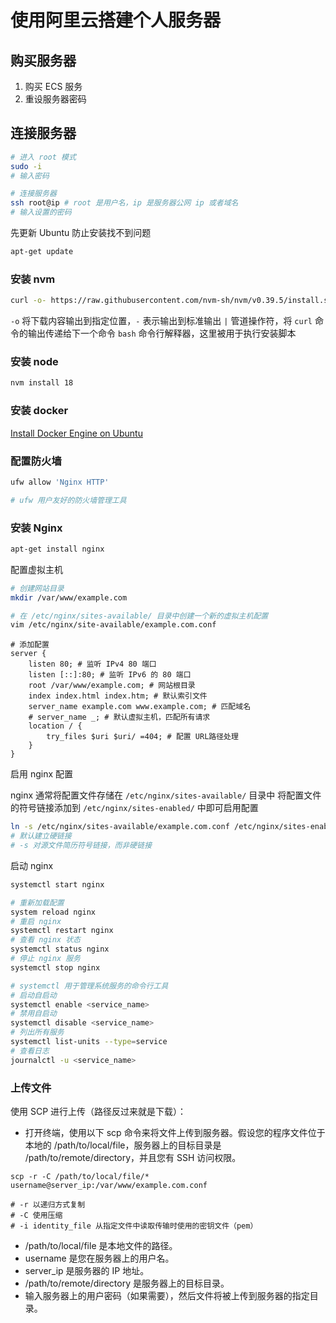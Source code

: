 # 使用阿里云搭建个人服务器

## 购买服务器
1. 购买 ECS 服务
2. 重设服务器密码
## 连接服务器
```bash
# 进入 root 模式
sudo -i 
# 输入密码

# 连接服务器
ssh root@ip # root 是用户名，ip 是服务器公网 ip 或者域名
# 输入设置的密码
```
先更新 Ubuntu 防止安装找不到问题
```bash
apt-get update
```
### 安装 nvm
```bash
curl -o- https://raw.githubusercontent.com/nvm-sh/nvm/v0.39.5/install.sh | bash
```
`-o` 将下载内容输出到指定位置，`-` 表示输出到标准输出
`|` 管道操作符，将 `curl` 命令的输出传递给下一个命令
`bash` 命令行解释器，这里被用于执行安装脚本
### 安装 node
```bash
nvm install 18
```
### 安装 docker
[Install Docker Engine on Ubuntu](https://docs.docker.com/engine/install/ubuntu/#install-using-the-repository)
### 配置防火墙
```bash
ufw allow 'Nginx HTTP'

# ufw 用户友好的防火墙管理工具
```
### 安装 Nginx

```bash
apt-get install nginx
```
配置虚拟主机

```bash
# 创建网站目录
mkdir /var/www/example.com

# 在 /etc/nginx/sites-available/ 目录中创建一个新的虚拟主机配置
vim /etc/nginx/site-available/example.com.conf
```

```nginx
# 添加配置
server {
    listen 80; # 监听 IPv4 80 端口
    listen [::]:80; # 监听 IPv6 的 80 端口
    root /var/www/example.com; # 网站根目录
    index index.html index.htm; # 默认索引文件
    server_name example.com www.example.com; # 匹配域名
    # server_name _; # 默认虚拟主机，匹配所有请求
    location / {
        try_files $uri $uri/ =404; # 配置 URL路径处理
    }
}
```

启用 nginx 配置  

nginx 通常将配置文件存储在 `/etc/nginx/sites-available/` 目录中
将配置文件的符号链接添加到 `/etc/nginx/sites-enabled/` 中即可启用配置  

```bash
ln -s /etc/nginx/sites-available/example.com.conf /etc/nginx/sites-enabled/
# 默认建立硬链接
# -s 对源文件简历符号链接，而非硬链接
```

启动 nginx 

```bash
systemctl start nginx

# 重新加载配置
system reload nginx
# 重启 nginx
systemctl restart nginx
# 查看 nginx 状态
systemctl status nginx
# 停止 nginx 服务
systemctl stop nginx

# systemctl 用于管理系统服务的命令行工具
# 启动自启动
systemctl enable <service_name>
# 禁用自启动
systemctl disable <service_name>
# 列出所有服务
systemctl list-units --type=service
# 查看日志
journalctl -u <service_name>
```
### 上传文件
使用 SCP 进行上传（路径反过来就是下载）：

- 打开终端，使用以下 scp 命令来将文件上传到服务器。假设您的程序文件位于本地的 /path/to/local/file，服务器上的目标目录是 /path/to/remote/directory，并且您有 SSH 访问权限。
```
scp -r -C /path/to/local/file/* username@server_ip:/var/www/example.com.conf

# -r 以递归方式复制
# -C 使用压缩
# -i identity_file 从指定文件中读取传输时使用的密钥文件（pem）
```

   - /path/to/local/file 是本地文件的路径。
   - username 是您在服务器上的用户名。
   - server_ip 是服务器的 IP 地址。
   - /path/to/remote/directory 是服务器上的目标目录。
- 输入服务器上的用户密码（如果需要），然后文件将被上传到服务器的指定目录。
